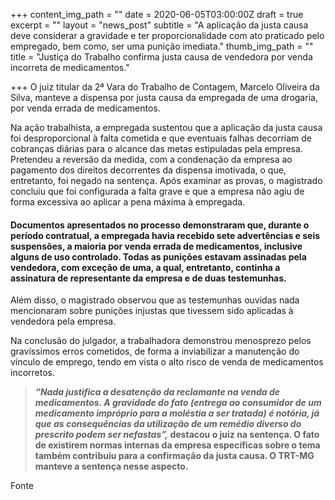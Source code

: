 +++
content_img_path = ""
date = 2020-06-05T03:00:00Z
draft = true
excerpt = ""
layout = "news_post"
subtitle = "A aplicação da justa causa deve considerar a gravidade e ter proporcionalidade com ato praticado pelo empregado, bem como, ser uma punição imediata."
thumb_img_path = ""
title = "Justiça do Trabalho confirma justa causa de vendedora por venda incorreta de medicamentos."

+++
O juiz titular da 2ª Vara do Trabalho de Contagem, Marcelo Oliveira da Silva, manteve a dispensa por justa causa da empregada de uma drogaria, por venda errada de medicamentos. 

Na ação trabalhista, a empregada sustentou que a aplicação da justa causa foi desproporcional à falta cometida e que eventuais falhas decorriam de cobranças diárias para o alcance das metas estipuladas pela empresa. Pretendeu a reversão da medida, com a condenação da empresa ao pagamento dos direitos decorrentes da dispensa imotivada, o que, entretanto, foi negado na sentença. Após examinar as provas, o magistrado concluiu que foi configurada a falta grave e que a empresa não agiu de forma excessiva ao aplicar a pena máxima à empregada.

#### Documentos apresentados no processo demonstraram que, durante o período contratual, a empregada havia recebido sete advertências e seis suspensões, a maioria por venda errada de medicamentos, inclusive alguns de uso controlado. Todas as punições estavam assinadas pela vendedora, com exceção de uma, a qual, entretanto, continha a assinatura de representante da empresa e de duas testemunhas. 

Além disso, o magistrado observou que as testemunhas ouvidas nada mencionaram sobre punições injustas que tivessem sido aplicadas à vendedora pela empresa.

Na conclusão do julgador, a trabalhadora demonstrou menosprezo pelos gravíssimos erros cometidos, de forma a inviabilizar a manutenção do vínculo de emprego, tendo em vista o alto risco de venda de medicamentos incorretos.

> **_“Nada justifica a desatenção da reclamante na venda de medicamentos. A gravidade do fato (entrega ao consumidor de um medicamento impróprio para a moléstia a ser tratada) é notória, já que as consequências da utilização de um remédio diverso do prescrito podem ser nefastas”,_ destacou o juiz na sentença. O fato de existirem normas internas da empresa específicas sobre o tema também contribuiu para a confirmação da justa causa. O TRT-MG manteve a sentença nesse aspecto.**

Fonte